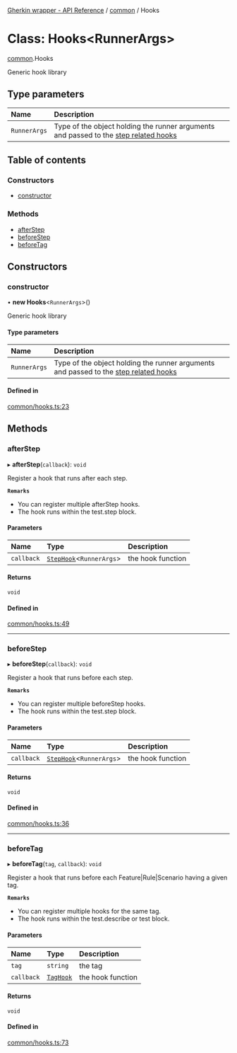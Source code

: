 [Gherkin wrapper - API Reference](../README.md) / [common](../modules/common.md) / Hooks

# Class: Hooks<RunnerArgs\>

[common](../modules/common.md).Hooks

Generic hook library

## Type parameters

| Name | Description |
| :------ | :------ |
| `RunnerArgs` | Type of the object holding the runner arguments and passed to the [step related hooks](../modules/common.md#stephook) |

## Table of contents

### Constructors

- [constructor](common.Hooks.md#constructor)

### Methods

- [afterStep](common.Hooks.md#afterstep)
- [beforeStep](common.Hooks.md#beforestep)
- [beforeTag](common.Hooks.md#beforetag)

## Constructors

### constructor

• **new Hooks**<`RunnerArgs`\>()

Generic hook library

#### Type parameters

| Name | Description |
| :------ | :------ |
| `RunnerArgs` | Type of the object holding the runner arguments and passed to the [step related hooks](../modules/common.md#stephook) |

#### Defined in

[common/hooks.ts:23](https://github.com/Niitch/gherkin-wrapper/blob/5821231/src/common/hooks.ts#L23)

## Methods

### afterStep

▸ **afterStep**(`callback`): `void`

Register a hook that runs after each step.

**`Remarks`**

- You can register multiple afterStep hooks.
- The hook runs within the test.step block.

#### Parameters

| Name | Type | Description |
| :------ | :------ | :------ |
| `callback` | [`StepHook`](../modules/common.md#stephook)<`RunnerArgs`\> | the hook function |

#### Returns

`void`

#### Defined in

[common/hooks.ts:49](https://github.com/Niitch/gherkin-wrapper/blob/5821231/src/common/hooks.ts#L49)

___

### beforeStep

▸ **beforeStep**(`callback`): `void`

Register a hook that runs before each step.

**`Remarks`**

- You can register multiple beforeStep hooks.
- The hook runs within the test.step block.

#### Parameters

| Name | Type | Description |
| :------ | :------ | :------ |
| `callback` | [`StepHook`](../modules/common.md#stephook)<`RunnerArgs`\> | the hook function |

#### Returns

`void`

#### Defined in

[common/hooks.ts:36](https://github.com/Niitch/gherkin-wrapper/blob/5821231/src/common/hooks.ts#L36)

___

### beforeTag

▸ **beforeTag**(`tag`, `callback`): `void`

Register a hook that runs before each Feature|Rule|Scenario having a given tag.

**`Remarks`**

- You can register multiple hooks for the same tag.
- The hook runs within the test.describe or test block.

#### Parameters

| Name | Type | Description |
| :------ | :------ | :------ |
| `tag` | `string` | the tag |
| `callback` | [`TagHook`](../modules/common.md#taghook) | the hook function |

#### Returns

`void`

#### Defined in

[common/hooks.ts:73](https://github.com/Niitch/gherkin-wrapper/blob/5821231/src/common/hooks.ts#L73)
